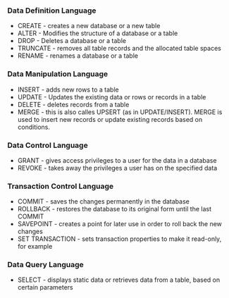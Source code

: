 ### Data Definition Language 
* CREATE - creates a new database or a new table
* ALTER - Modifies the structure of a database or a table
* DROP - Deletes a database or a table
* TRUNCATE - removes all table records and the allocated table spaces
* RENAME - renames a database or a table

### Data Manipulation Language 
* INSERT - adds new rows to a table
* UPDATE - Updates the existing data or rows or records in a table
* DELETE - deletes records from a table
* MERGE - this is also calles UPSERT (as in UPDATE/INSERT). MERGE is used to insert new records or update existing records based on conditions.

### Data Control Language 
* GRANT - gives access privileges to a user for the data in a database
* REVOKE - takes away the privileges a user has on the specified data

### Transaction Control Language
* COMMIT - saves the changes permanently in the database
* ROLLBACK - restores the database to its original form until the last COMMIT
* SAVEPOINT - creates a point for later use in order to roll back the new changes
* SET TRANSACTION - sets transaction properties to make it read-only, for example

### Data Query Language
* SELECT - displays static data or retrieves data from a table, based on certain parameters

